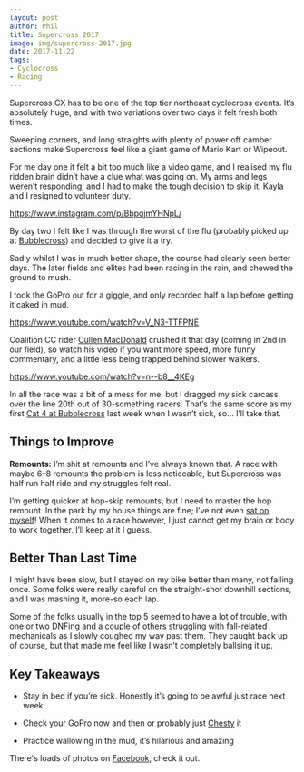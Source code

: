 ```yaml
---
layout: post
author: Phil
title: Supercross 2017
image: img/supercross-2017.jpg
date: 2017-11-22
tags:
- Cyclocross
- Racing
---
```


Supercross CX has to be one of the top tier northeast cyclocross events. It’s absolutely huge, and with two variations over two days it felt fresh both times.

Sweeping corners, and long straights with plenty of power off camber sections make Supercross feel like a giant game of Mario Kart or Wipeout.

For me day one it felt a bit too much like a video game, and I realised my flu ridden brain didn’t have a clue what was going on. My arms and legs weren’t responding, and I had to make the tough decision to skip it. Kayla and I resigned to volunteer duty.

https://www.instagram.com/p/BbpqjmYHNpL/

By day two I felt like I was through the worst of the flu (probably picked up at [Bubblecross](/bubblecross-2017)) and decided to give it a try.

Sadly whilst I was in much better shape, the course had clearly seen better days. The later fields and elites had been racing in the rain, and chewed the ground to mush.

I took the GoPro out for a giggle, and only recorded half a lap before getting it caked in mud.

https://www.youtube.com/watch?v=V_N3-TTFPNE

Coalition CC rider [Cullen MacDonald](https://www.youtube.com/channel/UC1wZNmJE6ZttoNS8oXM4L7A) crushed it that day (coming in 2nd in our field), so watch his video if you want more speed, more funny commentary, and a little less being trapped behind slower walkers.

https://www.youtube.com/watch?v=n--b8__4KEg

In all the race was a bit of a mess for me, but I dragged my sick carcass over the line 20th out of 30-something racers. That’s the same score as my first [Cat 4 at Bubblecross](https://phil.bike/bubblecross-2017-8e022822598f) last week when I wasn’t sick, so… I’ll take that.

## Things to Improve

**Remounts:** I’m shit at remounts and I’ve always known that. A race with maybe 6–8 remounts the problem is less noticeable, but Supercross was half run half ride and my struggles felt real.

I’m getting quicker at hop-skip remounts, but I need to master the hop remount. In the park by my house things are fine; I’ve not even [sat on myself](https://www.youtube.com/watch?v=WeGpG4uNKXQ)! When it comes to a race however, I just cannot get my brain or body to work together. I’ll keep at it I guess.

## Better Than Last Time

I might have been slow, but I stayed on my bike better than many, not falling once. Some folks were really careful on the straight-shot downhill sections, and I was mashing it, more-so each lap.

Some of the folks usually in the top 5 seemed to have a lot of trouble, with one or two DNFing and a couple of others struggling with fall-related mechanicals as I slowly coughed my way past them. They caught back up of course, but that made me feel like I wasn’t completely ballsing it up.

## Key Takeaways

* Stay in bed if you’re sick. Honestly it’s going to be awful just race next week

* Check your GoPro now and then or probably just [Chesty](https://www.amazon.com/gp/product/B0025UEQQW/ref=as_li_tl?ie=UTF8&tag=philbikes-20&camp=1789&creative=9325&linkCode=as2&creativeASIN=B0025UEQQW&linkId=699c87062882c50ce0a70a6aa3692c24) it

* Practice wallowing in the mud, it’s hilarious and amazing

There's loads of photos on [Facebook](https://www.facebook.com/Supercross.cup.weekend/), check it out.